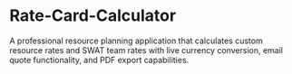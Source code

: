 # Rate-Card-Calculator
A professional resource planning application that calculates custom resource rates and SWAT team rates with live currency conversion, email quote functionality, and PDF export capabilities.
